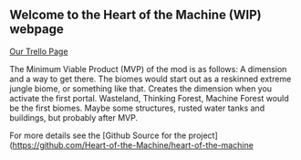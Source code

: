 ## Welcome to the Heart of the Machine (WIP) webpage

[Our Trello Page](https://trello.com/b/LM2DHkuS)

The Minimum Viable Product (MVP) of the mod is as follows: 
A dimension and a way to get there. The biomes would start out as a reskinned extreme jungle biome, or something like that. Creates the dimension when you activate the first portal. Wasteland, Thinking Forest, Machine Forest would be the first biomes. Maybe some structures, rusted water tanks and buildings, but probably after MVP. 

For more details see the [Github Source for the project](https://github.com/Heart-of-the-Machine/heart-of-the-machine

